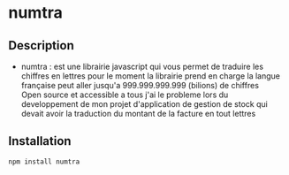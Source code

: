 # numtra

## Description
- numtra : est une librairie javascript qui vous permet de traduire les chiffres en lettres pour le moment la librairie prend en charge la langue française peut aller jusqu'a 999.999.999.999 (bilions) de chiffres  
Open source et accessible a tous j'ai le probleme lors du developpement de mon projet d'application de gestion de stock qui devait avoir la traduction du montant de la facture en tout lettres

## Installation
`npm install numtra`